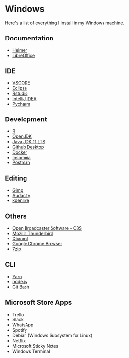 # Windows
Here's a list of everything I install in my Windows machine.

## Documentation
* [Heimer](https://github.com/juzzlin/Heimer/releases/)
* [LibreOffice](https://www.libreoffice.org/discover/libreoffice/)

## IDE
* [VSCODE](https://code.visualstudio.com/Download)
* [Eclipse](https://eclipse.org/downloads/)
* [Rstudio](https://rstudio.com/products/rstudio/download/)
* [IntelliJ IDEA](https://jetbrains.com/idea/download/)
* [Pycharm](https://jetbrains.com/pycharm/download/)

## Development 
* [R](https://cran.r-project.org)
* [OpenJDK](https://jdk.java.net/archive/)
* [Java JDK 11 LTS](https://oracle.com/technetwork/java/javase/downloads/)
* [Github Desktop](https://desktop.github.com/)
* [Docker](https://docs.docker.com/install/)
* [Insomnia](https://insomnia.rest/download/)
* [Postman](https://www.getpostman.com/downloads/)

## Editing
* [Gimp](https://gimp.org/downloads/)
* [Audacity](https://audacityteam.org/download/)
* [kdenlive](https://kdenlive.org/en/download/)


## Others
* [Open Broadcaster Software - OBS](https://obsproject.com/pt-br/download)
* [Mozilla Thunderbird](https://thunderbird.net)
* [Discord](https://discordapp.com/download)
* [Google Chrome Browser](https://google.com/intl/en/chrome/)
* [7zip](https://7-zip.org)

## CLI
* [Yarn](https://yarnpkg.com/en/docs/install)
* [node.js](https://https://nodejs.org/en/download/)
* [Git Bash](https://git-scm.com/downloads)

## Microsoft Store Apps
* Trello
* Slack
* WhatsApp
* Spotify
* Debian (Windows Subsystem for Linux)
* Netflix
* Microsoft Sticky Notes
* Windows Terminal
